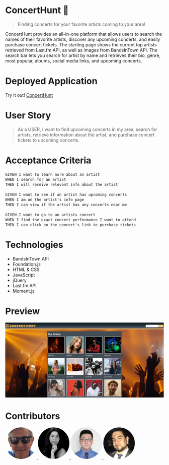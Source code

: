 # ConcertHunt :guitar:

> Finding concerts for your favorite artists coming to your area!

ConcertHunt provides an all-in-one platform that allows users to search the names of their favorite artists, discover any upcoming concerts, and easily purchase concert tickets. The starting page shows the current top artists retrieved from Last.fm API, as well as images from BandsInTown API. The search bar lets you search for artist by name and retrieves their bio, genre, most popular, albums, social media links, and upcoming concerts.

# Deployed Application

Try it out!
[ConcertHunt](https://eshi44.github.io/Concert-Hunt/)

# User Story

> As a USER, I want to find upcoming concerts in my area, search for artists, retrieve information about the artist, and purchase concert tickets to upcoming concerts.

# Acceptance Criteria

```
GIVEN I want to learn more about an artist
WHEN I search for an artist
THEN I will receive relevant info about the artist

GIVEN I want to see if an artist has upcoming concerts
WHEN I am on the artist's info page
THEN I can view if the artist has any concerts near me

GIVEN I want to go to an artists concert
WHEN I find the exact concert performance I want to attend
THEN I can click on the concert's link to purchase tickets

```

# Technologies

- BandsInTown API
- Foundation.js
- HTML & CSS
- JavaScript
- jQuery
- Last.fm API
- Moment.js

# Preview

![Concert Hunt](/assets/images/Concert-Hunt.PNG)

# Contributors

<a href="https://github.com/tomaspz">
         <img alt="Tomás-Pérez-Zafón" src="assets/images/Tomás-Pérez-Zafón.png"
         width="100" height="100" style="border-radius:50%;">
      </a>

<a href="https://github.com/Eshi44">
         <img alt="Emerald Hamel-Iervolino" src="assets/images/Emerald-Hamel-Iervolino.jpg"
         width="100" height="100" style="border-radius:50%;">
      </a>

<a href="https://github.com/bkim377">
         <img alt="Brandon Kim" src="assets/images/Brandon-Kim.png"
         width="100" height="100" style="border-radius:50%;">
      </a>

<a href="https://github.com/noobatl">
         <img alt="JJ Villacres" src="assets/images/JJ-Villacres.png"
         width="100" height="100" style="border-radius:50%;">
      </a>

